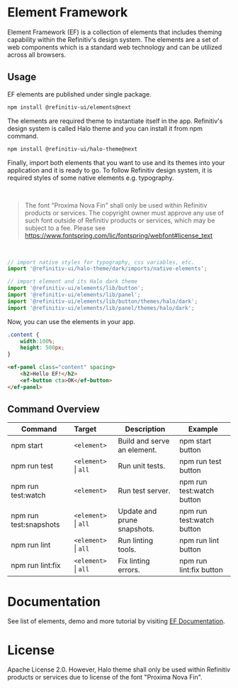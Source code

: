 # Element Framework

Element Framework (EF) is a collection of elements that includes theming capability within the Refinitiv's design system. The elements are a set of web components which is a standard web technology and can be utilized across all browsers.

## Usage

EF elements are published under single package.

```sh
npm install @refinitiv-ui/elements@next
```

The elements are required theme to instantiate itself in the app. Refinitiv's design system is called Halo theme and you can install it from npm command.

```sh
npm install @refinitiv-ui/halo-theme@next
```

Finally, import both elements that you want to use and its themes into your application and it is ready to go. To follow Refinitiv design system, it is required styles of some native elements e.g. typography.

<br>

>The font "Proxima Nova Fin" shall only be used within Refinitiv products or services. The copyright owner must approve any use of such font outside of Refinitiv products or services, which may be subject to a fee. Please see https://www.fontspring.com/lic/fontspring/webfont#license_text

<br>

```javascript
// import native styles for typography, css variables, etc.
import '@refinitiv-ui/halo-theme/dark/imports/native-elements';

// import element and its Halo dark theme
import '@refinitiv-ui/elements/lib/button';
import '@refinitiv-ui/elements/lib/panel';
import '@refinitiv-ui/elements/lib/button/themes/halo/dark';
import '@refinitiv-ui/elements/lib/panel/themes/halo/dark';
```

Now, you can use the elements in your app.

```css
.content {
    width:100%;
    height: 500px;
}
```

```html
<ef-panel class="content" spacing>
    <h2>Hello EF!</h2>
    <ef-button cta>OK</ef-button>
</ef-panel>
```

## Command Overview

| Command | Target | Description | Example |
| --- |:--- | --- | --- |
| npm start | `<element>` | Build and serve an element. | npm start button |
| npm run test  | `<element>` &#124; `all` | Run unit tests. | npm run test button |
| npm run test:watch  | `<element>` | Run test server. | npm run test:watch button |
| npm run test:snapshots  | `<element>` &#124; `all` | Update and prune snapshots.  | npm run test:watch button |
| npm run lint  | `<element>` &#124; `all` | Run linting tools.  | npm run lint button |
| npm run lint:fix  | `<element>` &#124; `all` | Fix linting errors. | npm run lint:fix button |

# Documentation

See list of elements, demo and more tutorial by visiting [EF Documentation](https://cdn.ppe.refinitiv.com/public/apps/elf-docs/book/en/index.html).

# License
Apache License 2.0. However, Halo theme shall only be used within Refinitiv products or services due to license of the font "Proxima Nova Fin".
